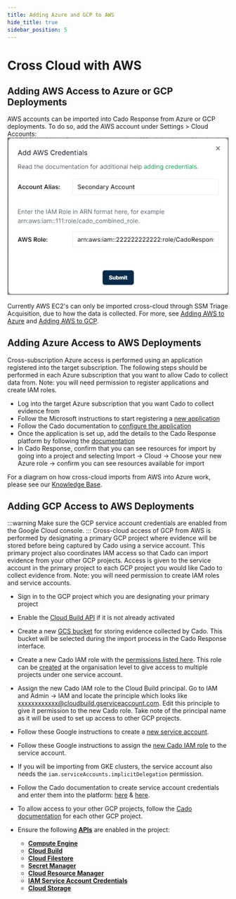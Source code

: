 ```yaml
---
title: Adding Azure and GCP to AWS
hide_title: true
sidebar_position: 5
---
```


# Cross Cloud with AWS

## Adding AWS Access to Azure or GCP Deployments
AWS accounts can be imported into Cado Response from Azure or GCP deployments.
To do so, add the AWS account under Settings > Cloud Accounts:
![Add Role](/img/add-role.png)

Currently AWS EC2's can only be imported cross-cloud through SSM Triage Acquisition, due to how the data is collected.
For more, see [Adding AWS to Azure](https://docs.cadosecurity.com/cado-response/deploy/azure/adding-aws-gcp) and [Adding AWS to GCP](https://docs.cadosecurity.com/cado-response/deploy/gcp/adding-azure-gcp).

## Adding Azure Access to AWS Deployments
Cross-subscription Azure access is performed using an application registered into the target subscription. The following steps should be performed in each Azure subscription that you want to allow Cado to collect data from. Note: you will need permission to register applications and create IAM roles.

* Log into the target Azure subscription that you want Cado to collect evidence from
* Follow the Microsoft instructions to start registering a [new application](https://learn.microsoft.com/en-us/entra/identity-platform/quickstart-register-app)
* Follow the Cado documentation to [configure the application](https://docs.cadosecurity.com/cado-response/deploy/azure/azure-cross-tenancy-subscriptions#setting-up-an-app-registration-for-cross-tenancysubcription-acquisitions)
* Once the application is set up, add the details to the Cado Response platform by following the [documentation](https://docs.cadosecurity.com/cado-response/deploy/azure/azure-cross-tenancy-subscriptions#registering-credentials-within-cado)
* In Cado Response, confirm that you can see resources for import by going into a project and selecting Import -> Cloud -> Choose your new Azure role -> confirm you can see resources available for import

For a diagram on how cross-cloud imports from AWS into Azure work, please see our [Knowledge Base](https://cadosecurity.zendesk.com/hc/en-gb/articles/23261488255121-What-network-access-is-required-to-operate-cross-cloud-from-Azure).

## Adding GCP Access to AWS Deployments
:::warning
Make sure the GCP service account credentials are enabled from the Google Cloud console.
:::
Cross-cloud access of GCP from AWS is performed by designating a primary GCP project where evidence will be stored before being captured by Cado using a service account. This primary project also coordinates IAM access so that Cado can import evidence from your other GCP projects. Access is given to the service account in the primary project to each GCP project you would like Cado to collect evidence from. Note: you will need permission to create IAM roles and service accounts.

* Sign in to the GCP project which you are designating your primary project
* Enable the [Cloud Build API](https://console.cloud.google.com/cloud-build/) if it is not already activated
* Create a new [GCS bucket](https://cloud.google.com/storage/docs/creating-buckets) for storing evidence collected by Cado. This bucket will be selected during the import process in the Cado Response interface. 
* Create a new Cado IAM role with the [permissions listed here](https://docs.cadosecurity.com/cado-response/deploy/gcp/gcp-settings#creating-a-cado-role.).
This role can be [created](https://cloud.google.com/iam/docs/creating-custom-roles#creating) at the organisation level to give access to multiple projects under one service account.
* Assign the new Cado IAM role to the Cloud Build principal. Go to IAM and Admin -> IAM and locate the principle which looks like xxxxxxxxxxxx@cloudbuild.gserviceaccount.com. Edit this principle to give it permission to the new Cado role. Take note of the principal name as it will be used to set up access to other GCP projects.
* Follow these Google instructions to create a [new service account](https://cloud.google.com/iam/docs/service-accounts-create).
* Follow these Google instructions to assign the [new Cado IAM role](https://cloud.google.com/iam/docs/create-service-agents#grant-roles) to the service account.
* If you will be importing from GKE clusters, the service account also needs the `iam.serviceAccounts.implicitDelegation` permission.
* Follow the Cado documentation to create service account credentials and enter them into the platform:
[here](https://docs.cadosecurity.com/cado-response/deploy/gcp/gcp-settings#getting-gcp-credentials) & [here](https://docs.cadosecurity.com/cado-response/deploy/gcp/gcp-settings#entering-settings).
* To allow access to your other GCP projects, follow the [Cado documentation](https://docs.cadosecurity.com/cado-response/deploy/gcp/gcp-cross-project) for each other GCP project.

* Ensure the following **[APIs](https://console.cloud.google.com/apis/library)** are enabled in the project:
    - **[Compute Engine](https://console.cloud.google.com/marketplace/product/google/compute.googleapis.com)**
    - **[Cloud Build](https://console.cloud.google.com/marketplace/product/google/cloudbuild.googleapis.com)**
    - **[Cloud Filestore](https://console.cloud.google.com/marketplace/product/google/file.googleapis.com)**
    - **[Secret Manager](https://console.cloud.google.com/marketplace/product/google/secretmanager.googleapis.com)**
    - **[Cloud Resource Manager](https://console.cloud.google.com/marketplace/product/google/cloudresourcemanager.googleapis.com)**
    - **[IAM Service Account Credentials](https://console.cloud.google.com/marketplace/product/google/iamcredentials.googleapis.com)**
    - **[Cloud Storage](https://console.cloud.google.com/marketplace/product/google/storage.googleapis.com)**